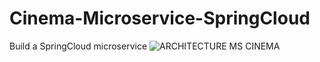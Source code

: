 # Cinema-Microservice-SpringCloud
Build a SpringCloud microservice
![ARCHITECTURE MS CINEMA](https://user-images.githubusercontent.com/52334123/133892844-0afd673d-5793-4b78-b698-6c6e7762497b.png)
